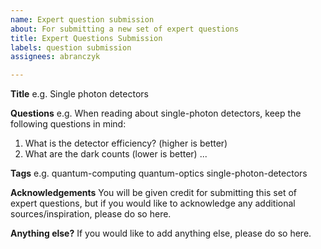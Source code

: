 ```yaml
---
name: Expert question submission
about: For submitting a new set of expert questions
title: Expert Questions Submission
labels: question submission
assignees: abranczyk

---
```


**Title**
e.g. Single photon detectors

**Questions**
e.g. When reading about single-photon detectors, keep the following questions in mind:
1. What is the detector efficiency? (higher is better)
2. What are the dark counts (lower is better)
...

**Tags**
e.g. quantum-computing quantum-optics single-photon-detectors

**Acknowledgements**
You will be given credit for submitting this set of expert questions, but if you would like to acknowledge any additional sources/inspiration, please do so here. 

**Anything else?**
If you would like to add anything else, please do so here.
